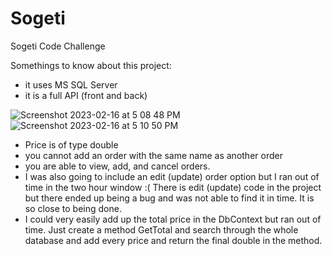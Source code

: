 # Sogeti
Sogeti Code Challenge


Somethings to know about this project:
- it uses MS SQL Server
- it is a full API (front and back)

![Screenshot 2023-02-16 at 5 08 48 PM](https://user-images.githubusercontent.com/88409601/219514161-ae9f5f5c-88ef-4766-abcb-1a4f35458f79.png)
![Screenshot 2023-02-16 at 5 10 50 PM](https://user-images.githubusercontent.com/88409601/219514199-32cc12d8-0a1e-4879-bc73-2cfde24a66c8.png)

- Price is of type double
- you cannot add an order with the same name as another order
- you are able to view, add, and cancel orders. 
- I was also going to include an edit (update) order option but I ran out of time in the two hour window :( There is edit (update) code in the project but there ended up being a bug and was not able to find it in time. It is so close to being done.
- I could very easily add up the total price in the DbContext but ran out of time. Just create a method GetTotal and search through the whole database and add every price and return the final double in the method.


